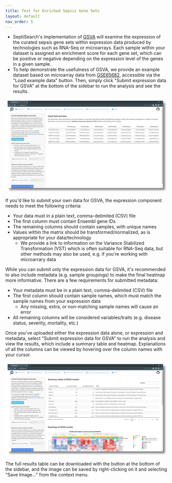 ```yaml
---
title: Test for Enriched Sepsis Gene Sets
layout: default
nav_order: 5
---
```


- SeptiSearch's implementation of [GSVA](https://github.com/rcastelo/GSVA) will
  examine the expression of the curated sepsis gene sets within expression data
  produced by technologies such as RNA-Seq or microarrays. Each sample within
  your dataset is assigned an enrichment score for each gene set, which can be
  positive or negative depending on the expression level of the genes in a
  given sample.
- To help demonstrate the usefulness of GSVA, we provide an example dataset
  based on microarray data from [GSE65682](https://www.ncbi.nlm.nih.gov/geo/query/acc.cgi?acc=GSE65682),
  accessible via the "Load example data" button. Then, simply click "Submit 
  expression data for GSVA" at the bottom of the sidebar to run the analysis and
  see the results.

![Successfully loaded user data for GSVA.](../assets/images/t7.png)

If you'd like to submit your own data for GSVA, the expression component needs
to meet the following criteria:

- Your data must in a plain text, comma-delimited (CSV) file
- The first column must contain Ensembl gene IDs
- The remaining columns should contain samples, with unique names
- Values within the matrix should be transformed/normalized, as is appropriate
  for your data/technology
	- We provide a link to information on the Variance
	Stabilized Transformation (VST) which is often suitable for RNA-Seq data, but
	other methods may also be used, e.g. if you're working with microarrary data

While you can submit only the expression data for GSVA, it's recommended to also
include metadata (e.g. sample groupings) to make the final heatmap more
informative. There are a few requirements for submitted metadata:

- Your metadata must be in a plain text, comma-delimited (CSV) file
- The first column should contain sample names, which must match the sample
  names from your expression data
	- Any missing, extra, or non-matching sample names will cause an error
- All remaining columns will be considered variables/traits (e.g. disease 
  status, severity, mortality, etc.)

Once you've uploaded either the expression data alone, or expression and
metadata, select "Submit expression data for GSVA" to run the analysis and view
the results, which include a summary table and heatmap. Explanations of all the
columns can be viewed by hovering over the column names with your cursor.

![Results from SeptiSearch's GSVA implementation.](../assets/images/t8.png)

The full results table can be downloaded with the button at the bottom of the
sidebar, and the image can be saved by right-clicking on it and selecting "Save
Image..." from the context menu.
